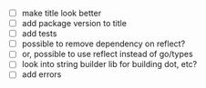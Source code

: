 * [ ] make title look better
* [ ] add package version to title
* [ ] add tests
* [ ] possible to remove dependency on reflect?
* [ ] or, possible to use reflect instead of go/types
* [ ] look into string builder lib for building dot, etc?
* [ ] add errors
